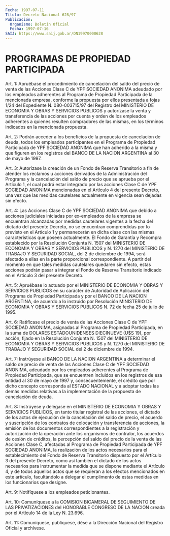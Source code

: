 ```yaml
---
Fecha: 1997-07-11
Título: Decreto Nacional 628/97
Publicación:
  Organismo: Boletín Oficial
  Fecha: 1997-07-16
SAIJ: https://www.saij.gob.ar/DN19970000628
---
```

# PROGRAMAS DE PROPIEDAD PARTICIPADA

<a id="1"></a>
Art. 1: Apruébase el procedimiento de cancelación del saldo del precio de venta de las Acciones Clase C de YPF SOCIEDAD ANONIMA adeudado por los empleados adherentes al Programa de Propiedad Participada de la mencionada empresa, conforme la propuesta por ellos presentada a fojas 1/24 del Expediente N. 080-003715/97 del Registro del MINISTERIO DE ECONOMIA Y OBRAS Y SERVICIOS PUBLICOS y autorízase la venta y transferencia de las acciones por cuenta y orden de los empleados adherentes a quienes resulten compradores de las mismas, en los términos indicados en la mencionada propuesta.

<a id="2"></a>
Art. 2: Podrán acceder a los beneficios de la propuesta de cancelación de deuda, todos los empleados participantes en el Programa de Propiedad Participada de YPF SOCIEDAD ANONIMA que han adherido a la misma y que figuren en los registros del BANCO DE LA NACION ARGENTINA al 30 de mayo de 1997.

<a id="3"></a>
Art. 3: Autorízase la creación de un Fondo de Reserva Transitorio a fin de atender los reclamos u acciones derivados de la Administración del Programa y la cancelación del saldo de precio que se aprueba por el Artículo 1, el cual podrá estar integrado por las acciones Clase C de YPF SOCIEDAD ANONIMA mencionadas en el Artículo 4 del presente Decreto, una vez que las medidas cautelares actualmente en vigencia sean dejadas sin efecto.

<a id="4"></a>
Art. 4: Las Acciones Clase C de YPF SOCIEDAD ANONIMA que debido a acciones judiciales iniciadas por ex-empleados de la empresa se encuentran alcanzadas por medidas cautelares vigentes a la fecha del dictado del presente Decreto, no se encuentran comprendidas por lo previsto en el Artículo 1 y permanecerán en dicha clase con las mismas características que poseen actualmente. El Fondo de Garantía y Recompra establecido por la Resolución Conjunta N. 1507 del MINISTERIO DE ECONOMIA Y OBRAS Y SERVICIOS PUBLICOS y N. 1270 del MINISTERIO DE TRABAJO Y SEGURIDAD SOCIAL, del 2 de diciembre de 1994, será afectado a ellas en la parte proporcional correspondiente. A partir del momento en que tales medidas cautelares quedaren sin efecto, estas acciones podrán pasar a integrar el Fondo de Reserva Transitorio indicado en el Artículo 3 del presente Decreto.

<a id="5"></a>
Art. 5: Apruébase lo actuado por el MINISTERIO DE ECONOMIA Y OBRAS Y SERVICIOS PUBLICOS en su carácter de Autoridad de Aplicación del Programa de Propiedad Participada y por el BANCO DE LA NACION ARGENTINA, de acuerdo a lo instruido por Resolución  MINISTERIO DE ECONOMIA Y OBRAS Y SERVICIOS PUBLICOS N. 72 de fecha 25 de julio de 1995.

<a id="6"></a>
Art. 6: Ratifícase el precio de venta de las Acciones Clase C de YPF SOCIEDAD ANONIMA, asignadas al Programa de Propiedad Participada, en la suma de DOLARES ESTADOUNIDENSES DIECINUEVE (U$S 19), por acción, fijado en la Resolución Conjunta N. 1507 del MINISTERIO DE ECONOMIA Y OBRAS Y SERVICIOS PUBLICOS y N. 1270 del MINISTERIO DE TRABAJO Y SEGURIDAD SOCIAL del 2 de diciembre de 1994.

<a id="7"></a>
Art. 7: Instrúyese al BANCO DE LA NACION ARGENTINA a determinar el saldo de precio de venta de las Acciones Clase C de YPF SOCIEDAD ANONIMA, adeudado por los empleados adherentes al Programa de Propiedad Participada, que se encuentren incluidos en los registros de esa entidad al 30 de mayo de 1997 y, consecuentemente, el crédito que por dicho concepto corresponda al ESTADO NACIONAL y a adoptar todas las demás medidas relativas a la implementación de la propuesta de cancelación de deuda.

<a id="8"></a>
Art. 8: Instrúyese y delégase en el MINISTERIO DE ECONOMIA Y OBRAS Y SERVICIOS PUBLICOS, en tanto titular registral de las acciones, el dictado de los actos de ejecución de la cancelación del saldo de precio, el acuerdo y suscripción de los contratos de colocación y transferencia de acciones, la emisión de los documentos correspondientes a la registración y autorización de la operación ante los organismos de contralor, los acuerdos de cesión de créditos, la percepción del saldo del precio de la venta de las Acciones Clase C, afectadas al Programa de Propiedad Participada de YPF SOCIEDAD ANONIMA, la realización de los actos necesarios para el establecimiento del Fondo de Reserva Transitorio dispuesto por el Artículo 3 del presente Decreto, como así también el dictado de los actos necesarios para instrumentar la medida que se dispone mediante el Artículo 4, y de todos aquellos actos que se requieran a los efectos mencionados en este artículo, facultándolo a delegar el cumplimento de estas medidas en los funcionarios que designe.

<a id="9"></a>
Art. 9: Notifíquese a los empleados peticionantes.

<a id="10"></a>
Art. 10: Comuníquese a la COMISION BICAMERAL DE SEGUIMIENTO DE LAS PRIVATIZACIONES del HONORABLE CONGRESO DE LA NACION creada por el Artículo 14 de la Ley N. 23.696.

<a id="11"></a>
Art. 11: Comuníquese, publíquese, dése a la Dirección Nacional del Registro Oficial y archívese.